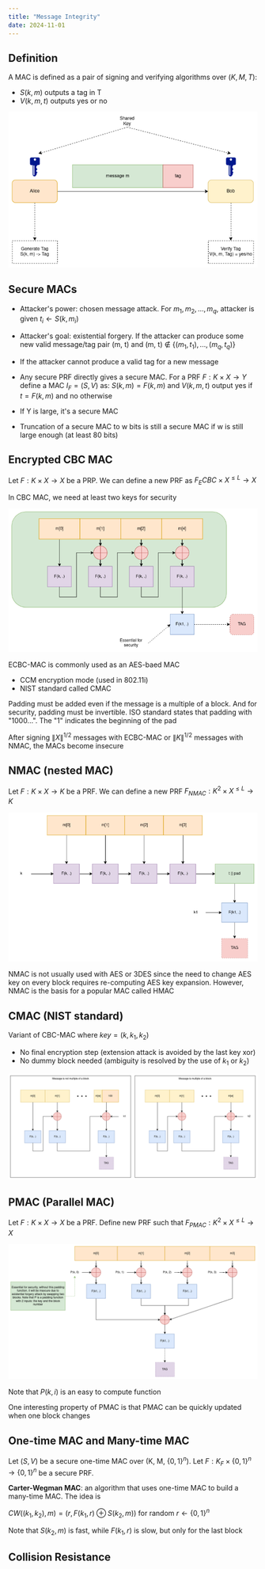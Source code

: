 ```yaml
---
title: "Message Integrity"
date: 2024-11-01
---
```

## Definition

A MAC is defined as a pair of signing and verifying algorithms over $(K, M, T)$:

- $S(k, m)$ outputs a tag in T
- $V(k, m, t)$ outputs yes or no

![MAC Definition](https://raw.githubusercontent.com/da0p/GithubPage/main/docs/assets/MAC_Definition.drawio.png)

## Secure MACs

- Attacker's power: chosen message attack. For $m_1, m_2, ..., m_q$, attacker is given $t_i \leftarrow S(k, m_i)$
- Attacker's goal: existential forgery. If the attacker can produce some new valid message/tag pair (m, t) and (m, t) $\not\in$ $\{(m_1, t_1), ..., (m_q, t_q)\}$
- If the attacker cannot produce a valid tag for a new message

- Any secure PRF directly gives a secure MAC. For a PRF $F: K \times X \rightarrow Y$ define a MAC $I_F = (S, V)$ as: $S(k, m) = F(k, m)$ and $V(k, m, t)$ output yes if $t = F(k, m)$ and no otherwise

- If Y is large, it's a secure MAC

- Truncation of a secure MAC to w bits is still a secure MAC if w is still large enough (at least 80 bits)

## Encrypted CBC MAC

Let $F: K \times X \rightarrow X$ be a PRP. We can define a new PRF as $F_ECBC \times X^{\leq L} \rightarrow X$

In CBC MAC, we need at least two keys for security

![ECBC](https://raw.githubusercontent.com/da0p/GithubPage/main/docs/assets/raw_cbc.drawio.png)

ECBC-MAC is commonly used as an AES-baed MAC

- CCM encryption mode (used in 802.11i)
- NIST standard called CMAC

Padding must be added even if the message is a multiple of a block. And for security, padding must be invertible. ISO standard states that padding with "1000...". The "1" indicates the beginning of the pad

After signing $\|X\|^{1/2}$ messages with ECBC-MAC or $\|K\|^{1/2}$ messages with NMAC, the MACs become insecure

## NMAC (nested MAC)

Let $F: K \times X \rightarrow K$ be a PRF. We can define a new PRF $F_{NMAC}: K^2 \times X^{\leq L} \rightarrow K$

![NMAC](https://raw.githubusercontent.com/da0p/GithubPage/main/docs/assets/nmac.drawio.png)

NMAC is not usually used with AES or 3DES since the need to change AES key on every block requires re-computing AES key expansion. However, NMAC is the basis for a popular MAC called HMAC

## CMAC (NIST standard)

Variant of CBC-MAC where $key = (k, k_1, k_2)$

- No final encryption step (extension attack is avoided by the last key xor)
- No dummy block needed (ambiguity is resolved by the use of $k_1$ or $k_2$)

![CMAC](https://raw.githubusercontent.com/da0p/GithubPage/main/docs/assets/cmac.drawio.png)

## PMAC (Parallel MAC)

Let $F: K \times X \rightarrow X$ be a PRF. Define new PRF such that $F_{PMAC}: K^2 \times X^{\leq L} \rightarrow X$

![PMAC](https://raw.githubusercontent.com/da0p/GithubPage/main/docs/assets/pmac.drawio.png)

Note that $P(k, i)$ is an easy to compute function

One interesting property of PMAC is that PMAC can be quickly updated when one block changes

## One-time MAC and Many-time MAC
Let $(S,V)$ be a secure one-time MAC over (K, M, $\{0,1\}^n$). Let $F:K_F \times \{0,1\}^n \rightarrow \{0,1\}^n$ be a secure PRF.

**Carter-Wegman MAC**: an algorithm that uses one-time MAC to build a many-time MAC. The idea is

$CW((k_1, k_2), m) = (r, F(k_1, r) \oplus S(k_2, m))$ for random $r \leftarrow \{0,1\}^n$

Note that $S(k_2, m)$ is fast, while $F(k_1, r)$ is slow, but only for the last block

## Collision Resistance